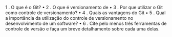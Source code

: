 1 . O que é o Git?
•
2 . O que é versionamento de
•
3 . Por que utilizar o Git como controle de versionamento?
•
4 . Quais as vantagens do Git
•
5 . Qual a importância da utilização do controle de versionamento no
desenvolvimento de um software?
•
6 . Cite pelo menos três ferramentas de controle de versão e faça um breve
detalhamento sobre cada uma delas.
